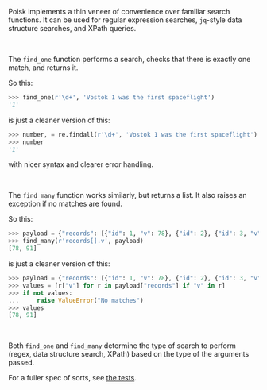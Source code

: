 Poisk implements a thin veneer of convenience over familiar search functions.
It can be used for regular expression searches, `jq`-style data structure
searches, and XPath queries.

<br>

The `find_one` function performs a search, checks that there is exactly one
match, and returns it.

So this:

```python
>>> find_one(r'\d+', 'Vostok 1 was the first spaceflight')
'1'
```

is just a cleaner version of this:

```python
>>> number, = re.findall(r'\d+', 'Vostok 1 was the first spaceflight')
>>> number
'1'
```

with nicer syntax and clearer error handling.

<br>

The `find_many` function works similarly, but returns a list. It also raises an
exception if no matches are found.

So this:

```python
>>> payload = {"records": [{"id": 1, "v": 78}, {"id": 2}, {"id": 3, "v": 91}]}
>>> find_many(r'records[].v', payload)
[78, 91]
```

is just a cleaner version of this:

```python
>>> payload = {"records": [{"id": 1, "v": 78}, {"id": 2}, {"id": 3, "v": 91}]}
>>> values = [r["v"] for r in payload["records"] if "v" in r]
>>> if not values:
...     raise ValueError("No matches")
>>> values
[78, 91]
```

<br>

Both `find_one` and `find_many` determine the type of search to perform (regex,
data structure search, XPath) based on the type of the arguments passed.

For a fuller spec of sorts, see [the tests](test/test_poisk.py).
